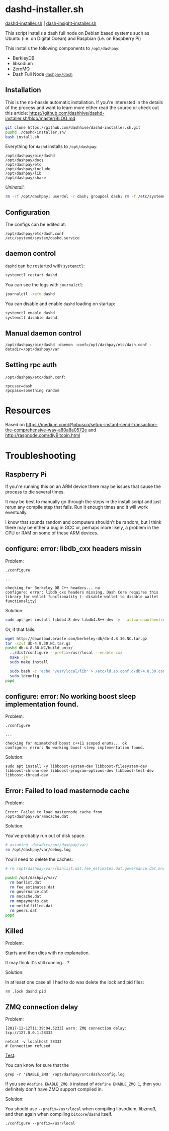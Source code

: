dashd-installer.sh
=======

[dashd-installer.sh](https://github.com/dashhive/dashd-installer.sh) |
[dash-insight-installer.sh](https://github.com/dashhive/dash-insight-installer.sh)

This script installs a dash full node on Debian based systems such as Ubuntu (i.e. on Digital Ocean) and Raspbian (i.e. on Raspberry Pi)

This installs the following components to `/opt/dashpay`:

* BerkleyDB
* libsodium
* ZeroMQ
* Dash Full Node [`dashpay/dash`](https://github.com/dashpay/dash)

Installation
-----

This is the no-hassle automatic installation.
If you're interested in the details of the process and want to learn
more either read the source or check out this article:
https://github.com/dashhive/dashd-installer.sh/blob/master/BLOG.md

```bash
git clone https://github.com/dashhive/dashd-installer.sh.git
pushd ./dashd-installer.sh/
bash install.sh
```

Everything for `dashd` installs to `/opt/dashpay`:

```
/opt/dashpay/bin/dashd
/opt/dashpay/docs
/opt/dashpay/etc
/opt/dashpay/include
/opt/dashpay/lib
/opt/dashpay/share
```

*Uninstall*:

```bash
rm -rf /opt/dashpay; userdel -r dash; groupdel dash; rm -f /etc/systemd/system/dashd.service
```

Configuration
--------

The configs can be edited at:

```
/opt/dashpay/etc/dash.conf
/etc/systemd/system/dashd.service
```

daemon control
--------

`dashd` can be restarted with `systemctl`:

```bash
systemctl restart dashd
```

You can see the logs with `journalctl`:

```bash
journalctl -xefu dashd
```

You can disable and enable `dashd` loading on startup:

```bash
systemctl enable dashd
systemctl disable dashd
```

Manual daemon control
-----------------

```
/opt/dashpay/bin/dashd -daemon -conf=/opt/dashpay/etc/dash.conf -datadir=/opt/dashpay/var
```

Setting rpc auth
--------

`/opt/dashpay/etc/dash.conf`:

```
rpcuser=dash
rpcpass=something random
```

Resources
====

Based on https://medium.com/@obusco/setup-instant-send-transaction-the-comprehensive-way-a80a8a0572e
and http://raspnode.com/diyBitcoin.html

Troubleshooting
=====

Raspberry Pi
------------

If you're running this on an ARM device there may be issues that cause the process to die several times.

It may be best to manually go through the steps in the install script and just rerun any compile step that fails.
Run it enough times and it will work eventually.

I know that sounds random and computers shouldn't be random, but I think there may be either a bug in GCC or,
perhaps more likely, a problem in the CPU or RAM on some of these ARM devices.

configure: error: libdb_cxx headers missin
------------------------

Problem:

```
./configure

...

checking for Berkeley DB C++ headers... no
configure: error: libdb_cxx headers missing, Dash Core requires this library for wallet functionality (--disable-wallet to disable wallet functionality)
```

Solution:

```bash
sudo apt-get install libdb4.8-dev libdb4.8++-dev -y --allow-unauthenticated
```

Or, if that fails:

```bash
wget http://download.oracle.com/berkeley-db/db-4.8.30.NC.tar.gz
tar -xzvf db-4.8.30.NC.tar.gz
pushd db-4.8.30.NC/build_unix/
  ../dist/configure --prefix=/usr/local --enable-cxx
  make -j4
  sudo make install

  sudo bash -c 'echo "/usr/local/lib" > /etc/ld.so.conf.d/db-4.8.30.conf'
  sudo ldconfig
popd
```

configure: error: No working boost sleep implementation found.
------

Problem:

```
./configure

...

checking for mismatched boost c++11 scoped enums... ok
configure: error: No working boost sleep implementation found.
```

Solution:

```
sudo apt install -y libboost-system-dev libboost-filesystem-dev libboost-chrono-dev libboost-program-options-dev libboost-test-dev libboost-thread-dev
```

Error: Failed to load masternode cache
--------

Problem:

```
Error: Failed to load masternode cache from /opt/dashpay/var/mncache.dat
```

Solution:

You've probably run out of disk space.

```bash
# assuming -datadir=/opt/dashpay/var/
rm /opt/dashpay/var/debug.log
```

You'll need to delete the caches:

```bash
# rm /opt/dashpay/var/{banlist.dat,fee_estimates.dat,governance.dat,mncache.dat,mnpayments.dat,netfulfilled.dat,peers.dat}

pushd /opt/dashpay/var/
  rm banlist.dat
  rm fee_estimates.dat
  rm governance.dat
  rm mncache.dat
  rm mnpayments.dat
  rm netfulfilled.dat
  rm peers.dat
popd
```

Killed
------

Problem:

Starts and then dies with no explanation.

It may think it's still running... ?

Solution:

In at least one case all I had to do was delete the lock and pid files:

```
rm .lock dashd.pid
```

ZMQ connection delay
------

Problem:

```
[2017-12-12T11:39:04.523Z] warn: ZMQ connection delay: tcp://127.0.0.1:28332
```

```
netcat -v localhost 28332
# Connection refused
```

[Test](https://bitcoin.stackexchange.com/a/65066/68465):

You can know for sure that the

```
grep -r 'ENABLE_ZMQ' /opt/dashpay/src/dash/config.log
```

If you see `#define ENABLE_ZMQ 0` instead of `#define ENABLE_ZMQ 1`, then you definitely don't have ZMQ support compiled in.

Solution:

You should use `--prefix=/usr/local` when compiling libsodium, libzmq3, and then again
when compiling `bitcore`/`dashd` itself.

```
./configure --prefix=/usr/local
```
